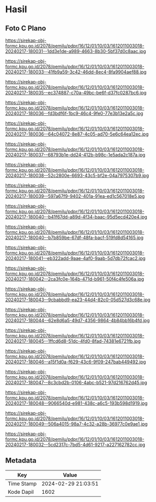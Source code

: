 # Hasil

## Foto C Plano

https://sirekap-obj-formc.kpu.go.id/2078/pemilu/pdpr/16/12/01/10/03/1612011003018-20240217-180031--1dd3e1de-a989-4663-8b30-5bf37d0c8aac.jpg

https://sirekap-obj-formc.kpu.go.id/2078/pemilu/pdpr/16/12/01/10/03/1612011003018-20240217-180033--41fb9a59-3c42-46dd-8ec4-8fa9904aef88.jpg

https://sirekap-obj-formc.kpu.go.id/2078/pemilu/pdpr/16/12/01/10/03/1612011003018-20240217-180035--ec374887-c70a-49bc-be6f-d37fc0287bc6.jpg

https://sirekap-obj-formc.kpu.go.id/2078/pemilu/pdpr/16/12/01/10/03/1612011003018-20240217-180036--fd3bdf6f-1bc9-46c4-9fe0-77e3b13e2a5c.jpg

https://sirekap-obj-formc.kpu.go.id/2078/pemilu/pdpr/16/12/01/10/03/1612011003018-20240217-180036--64c04072-8e87-4c05-ad70-5e6c64ea12ec.jpg

https://sirekap-obj-formc.kpu.go.id/2078/pemilu/pdpr/16/12/01/10/03/1612011003018-20240217-180037--68793b1e-dd24-412b-b98c-1e5ada2c187a.jpg

https://sirekap-obj-formc.kpu.go.id/2078/pemilu/pdpr/16/12/01/10/03/1612011003018-20240217-180038--52c2800e-6693-43c5-bf2e-04a7975307b9.jpg

https://sirekap-obj-formc.kpu.go.id/2078/pemilu/pdpr/16/12/01/10/03/1612011003018-20240217-180039--597a67f9-9402-401a-91ea-ed1c567018e5.jpg

https://sirekap-obj-formc.kpu.go.id/2078/pemilu/pdpr/16/12/01/10/03/1612011003018-20240217-180040--b41f67dd-a89d-4f34-baac-95d5ecd420e4.jpg

https://sirekap-obj-formc.kpu.go.id/2078/pemilu/pdpr/16/12/01/10/03/1612011003018-20240217-180040--b7b859be-67df-48fa-bacf-519fd8d54165.jpg

https://sirekap-obj-formc.kpu.go.id/2078/pemilu/pdpr/16/12/01/10/03/1612011003018-20240217-180041--eb322add-9aae-4af0-9aab-5d7db72fcac2.jpg

https://sirekap-obj-formc.kpu.go.id/2078/pemilu/pdpr/16/12/01/10/03/1612011003018-20240217-180042--2ca3fc0e-164b-471d-b961-50f4c4fe506a.jpg

https://sirekap-obj-formc.kpu.go.id/2078/pemilu/pdpr/16/12/01/10/03/1612011003018-20240217-180043--9cbabbd9-ea23-44d4-82c0-05d527d3c68e.jpg

https://sirekap-obj-formc.kpu.go.id/2078/pemilu/pdpr/16/12/01/10/03/1612011003018-20240217-180044--62e8d6a5-49d7-4356-9864-4b84bb16b4fd.jpg

https://sirekap-obj-formc.kpu.go.id/2078/pemilu/pdpr/16/12/01/10/03/1612011003018-20240217-180045--1ffcd6d8-51dc-4fd0-8fad-74381e6721fb.jpg

https://sirekap-obj-formc.kpu.go.id/2078/pemilu/pdpr/16/12/01/10/03/1612011003018-20240217-180046--a15f1d0a-f629-43c6-9f09-247bab449492.jpg

https://sirekap-obj-formc.kpu.go.id/2078/pemilu/pdpr/16/12/01/10/03/1612011003018-20240217-180047--8c3cbd2b-0106-4abc-b521-97d216762d45.jpg

https://sirekap-obj-formc.kpu.go.id/2078/pemilu/pdpr/16/12/01/10/03/1612011003018-20240217-180048--9066540d-e981-438c-a6c5-193b598d1919.jpg

https://sirekap-obj-formc.kpu.go.id/2078/pemilu/pdpr/16/12/01/10/03/1612011003018-20240217-180049--506a4015-98a7-4c32-a28b-36977c0e9ae1.jpg

https://sirekap-obj-formc.kpu.go.id/2078/pemilu/pdpr/16/12/01/10/03/1612011003018-20240217-180032--5cd2317c-7bd5-4d61-9217-a227162782cc.jpg


## Metadata

| Key        | Value               |
| ---------- | ------------------- |
| Time Stamp | 2024-02-29 21:03:51 |
| Kode Dapil | 1602                |



